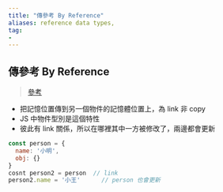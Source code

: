 ```yaml
---
title: "傳參考 By Reference"
aliases: reference data types,
tag: 
- 
---
```


##  傳參考 By Reference
>[參考](參考.md)
>
- 把記憶位置傳到另一個物件的記憶體位置上，為 link 非 copy
- JS 中物件型別是這個特性
- 彼此有 link 關係，所以在哪裡其中一方被修改了，兩邊都會更新

```js
const person = {
  name: '小明',
  obj: {}
}
cosnt person2 = person	// link
person2.name = '小王'		 // person 也會更新
```